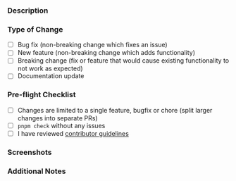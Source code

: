 ### Description

<!-- Describe your changes in detail. What problem does this PR solve? -->

### Type of Change

<!-- Put an 'x' in all boxes that apply -->

- [ ] Bug fix (non-breaking change which fixes an issue)
- [ ] New feature (non-breaking change which adds functionality)
- [ ] Breaking change (fix or feature that would cause existing functionality to not work as expected)
- [ ] Documentation update

### Pre-flight Checklist

<!-- Put an 'x' in all boxes that apply -->

- [ ] Changes are limited to a single feature, bugfix or chore (split larger changes into separate PRs)
- [ ] `pnpm check` without any issues
- [ ] I have reviewed [contributor guidelines](https://github.com/tszhong0411/honghong.me/blob/main/CONTRIBUTING.md)

### Screenshots

<!-- For UI changes, add screenshots here -->

### Additional Notes

<!-- Add any additional notes for reviewers -->

